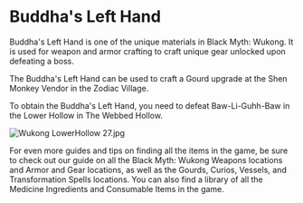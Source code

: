 # Buddha's Left Hand

Buddha's Left Hand is one of the unique materials in Black Myth: Wukong. It is used for weapon and armor crafting to craft unique gear unlocked upon defeating a boss. 

The Buddha's Left Hand can be used to craft a Gourd upgrade at the Shen Monkey Vendor in the Zodiac Village. 

To obtain the Buddha's Left Hand, you need to defeat Baw-Li-Guhh-Baw in the Lower Hollow in The Webbed Hollow. 

![Wukong LowerHollow 27.jpg](https://oyster.ignimgs.com/mediawiki/apis.ign.com/black-myth-wukong/1/1d/Wukong_LowerHollow_27.jpg)

For even more guides and tips on finding all the items in the game, be sure to check out our guide on all the Black Myth: Wukong Weapons locations and Armor and Gear locations, as well as the Gourds, Curios, Vessels, and Transformation Spells locations. You can also find a library of all the Medicine Ingredients and Consumable Items in the game. 
